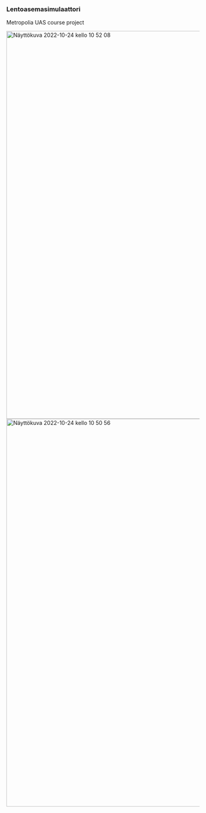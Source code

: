 ### Lentoasemasimulaattori
Metropolia UAS course project

<img width="1012" alt="Näyttökuva 2022-10-24 kello 10 52 08" src="https://user-images.githubusercontent.com/39066923/197475242-1717e352-b6e7-48a2-b7d1-432f61290951.png">


<img width="1012" alt="Näyttökuva 2022-10-24 kello 10 50 56" src="https://user-images.githubusercontent.com/39066923/197474998-abc7601b-c1d5-461c-8678-253f908b1fb4.png">

